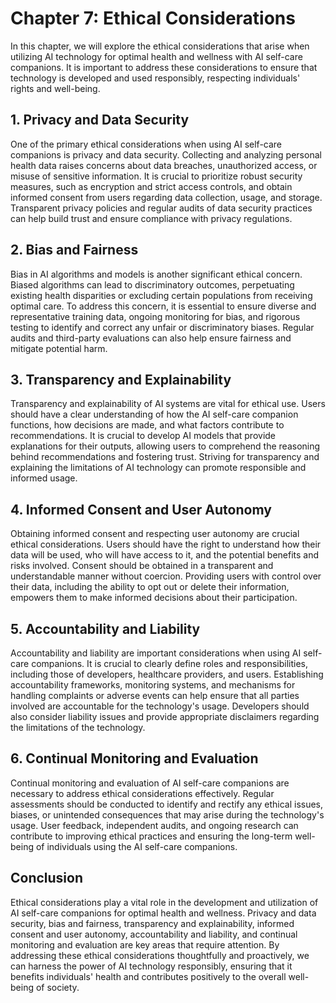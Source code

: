 Chapter 7: Ethical Considerations
=================================

In this chapter, we will explore the ethical considerations that arise when utilizing AI technology for optimal health and wellness with AI self-care companions. It is important to address these considerations to ensure that technology is developed and used responsibly, respecting individuals' rights and well-being.

**1. Privacy and Data Security**
--------------------------------

One of the primary ethical considerations when using AI self-care companions is privacy and data security. Collecting and analyzing personal health data raises concerns about data breaches, unauthorized access, or misuse of sensitive information. It is crucial to prioritize robust security measures, such as encryption and strict access controls, and obtain informed consent from users regarding data collection, usage, and storage. Transparent privacy policies and regular audits of data security practices can help build trust and ensure compliance with privacy regulations.

**2. Bias and Fairness**
------------------------

Bias in AI algorithms and models is another significant ethical concern. Biased algorithms can lead to discriminatory outcomes, perpetuating existing health disparities or excluding certain populations from receiving optimal care. To address this concern, it is essential to ensure diverse and representative training data, ongoing monitoring for bias, and rigorous testing to identify and correct any unfair or discriminatory biases. Regular audits and third-party evaluations can also help ensure fairness and mitigate potential harm.

**3. Transparency and Explainability**
--------------------------------------

Transparency and explainability of AI systems are vital for ethical use. Users should have a clear understanding of how the AI self-care companion functions, how decisions are made, and what factors contribute to recommendations. It is crucial to develop AI models that provide explanations for their outputs, allowing users to comprehend the reasoning behind recommendations and fostering trust. Striving for transparency and explaining the limitations of AI technology can promote responsible and informed usage.

**4. Informed Consent and User Autonomy**
-----------------------------------------

Obtaining informed consent and respecting user autonomy are crucial ethical considerations. Users should have the right to understand how their data will be used, who will have access to it, and the potential benefits and risks involved. Consent should be obtained in a transparent and understandable manner without coercion. Providing users with control over their data, including the ability to opt out or delete their information, empowers them to make informed decisions about their participation.

**5. Accountability and Liability**
-----------------------------------

Accountability and liability are important considerations when using AI self-care companions. It is crucial to clearly define roles and responsibilities, including those of developers, healthcare providers, and users. Establishing accountability frameworks, monitoring systems, and mechanisms for handling complaints or adverse events can help ensure that all parties involved are accountable for the technology's usage. Developers should also consider liability issues and provide appropriate disclaimers regarding the limitations of the technology.

**6. Continual Monitoring and Evaluation**
------------------------------------------

Continual monitoring and evaluation of AI self-care companions are necessary to address ethical considerations effectively. Regular assessments should be conducted to identify and rectify any ethical issues, biases, or unintended consequences that may arise during the technology's usage. User feedback, independent audits, and ongoing research can contribute to improving ethical practices and ensuring the long-term well-being of individuals using the AI self-care companions.

**Conclusion**
--------------

Ethical considerations play a vital role in the development and utilization of AI self-care companions for optimal health and wellness. Privacy and data security, bias and fairness, transparency and explainability, informed consent and user autonomy, accountability and liability, and continual monitoring and evaluation are key areas that require attention. By addressing these ethical considerations thoughtfully and proactively, we can harness the power of AI technology responsibly, ensuring that it benefits individuals' health and contributes positively to the overall well-being of society.
